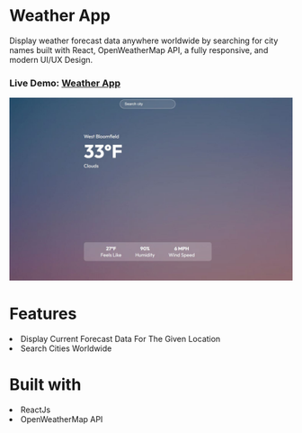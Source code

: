 # Weather App
Display weather forecast data anywhere worldwide by searching for city names built with React, OpenWeatherMap API, a fully responsive, and modern UI/UX Design.

### Live Demo: <a href="https://lily3214.github.io/react-weather-app/" target="_blank" rel="nofollow">Weather App</a>

<p dir="auto"><a target="_blank" rel="noopener noreferrer nofollow" href="https://github.com/Lily3214/react-weather-app/blob/main/src/assets/weatherapp.jpg"><img src="https://github.com/Lily3214/react-weather-app/blob/main/src/assets/weatherapp.jpg" alt="image" style="max-width:100%"></a></p>


# Features
<li>
Display Current Forecast Data For The Given Location
  </li>
  <li>
Search Cities Worldwide
  </li>
  
# Built with
  <li>
ReactJs
  </li>
  <li>
OpenWeatherMap API
  </li>

